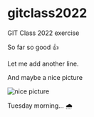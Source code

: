 # gitclass2022
GIT Class 2022 exercise

So far so good 👍 

Let me add another line.

And maybe a nice picture

![nice picture](https://media.istockphoto.com/photos/villefranche-on-sea-in-evening-picture-id1145618475?k=20&m=1145618475&s=612x612&w=0&h=_mC6OZt_eWENYUAZz3tLCBTU23uvx5beulDEZHFLsxI=)

Tuesday morning... 🌧 
